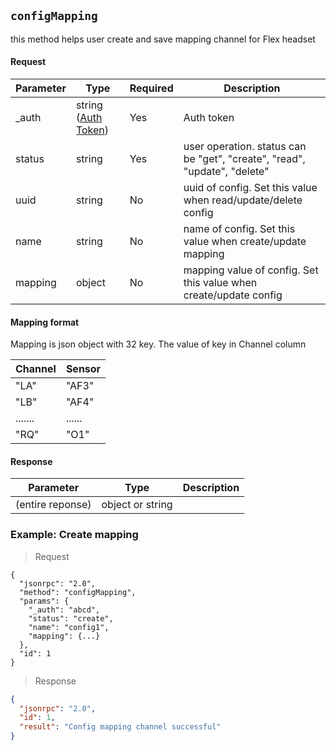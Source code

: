 ## `configMapping`

<div class="fullwidth">

this method helps user create and save mapping channel for Flex headset

#### Request

Parameter | Type   | Required | Description
--------- | ----   | ---------| -----------
_auth     | string ([Auth Token](#auth-token)) | Yes | Auth token
status    | string | Yes | user operation. status can be "get", "create", "read", "update", "delete"
uuid      | string | No  | uuid of config. Set this value when read/update/delete config
name      | string | No  | name of config. Set this value when create/update mapping
mapping   | object | No  | mapping value of config. Set this value when create/update config


#### Mapping format

Mapping is json object with 32 key. The value of key in Channel column

Channel | Sensor   
------- | ----   
"LA"    | "AF3"
"LB"    | "AF4"
....... | ......
"RQ"    | "O1"

#### Response

Parameter | Type   | Description
--------- | ----   | -----------
(entire reponse) | object or string   | 

</div>

### Example: Create mapping

> Request

```json--raw
{
  "jsonrpc": "2.0",
  "method": "configMapping",
  "params": {
    "_auth": "abcd",
    "status": "create",
    "name": "config1",
    "mapping": {...}
  },
  "id": 1
}
```

> Response

```json
{
  "jsonrpc": "2.0",
  "id": 1,
  "result": "Config mapping channel successful"
}
```
